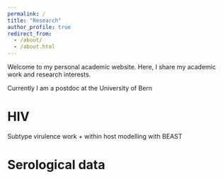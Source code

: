 ```yaml
---
permalink: /
title: "Research"
author_profile: true
redirect_from: 
  - /about/
  - /about.html
---
```


Welcome to my personal academic website. Here, I share my academic work and research interests. 

Currently I am a postdoc at the University of Bern  

HIV
======
Subtype virulence work + within host modelling with BEAST

Serological data
======
